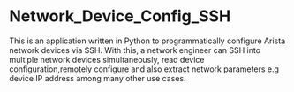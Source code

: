 # Network_Device_Config_SSH
This is an application written in Python to programmatically configure Arista network devices via SSH. 
With this, a network engineer can SSH into multiple network devices simultaneously, read device configuration,remotely configure and also extract network parameters e.g device IP address among many other use cases.

